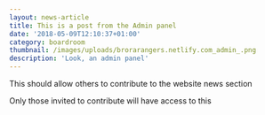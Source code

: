 ```yaml
---
layout: news-article
title: This is a post from the Admin panel
date: '2018-05-09T12:10:37+01:00'
category: boardroom
thumbnail: /images/uploads/brorarangers.netlify.com_admin_.png
description: 'Look, an admin panel'
---
```

This should allow others to contribute to the website news section

Only those invited to contribute will have access to this
